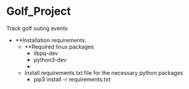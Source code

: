 # Golf_Project

Track golf outing events

* **Installation requirements:
  * **Required linux packages
    * libpq-dev
    * python3-dev
    * 
  * Install requirements.txt file for the necessary python packages
    * pip3 install -r requirements.txt
